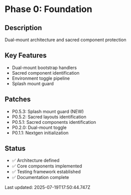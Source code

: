 # Phase 0: Foundation

## Description
Dual-mount architecture and sacred component protection

## Key Features
- Dual-mount bootstrap handlers
- Sacred component identification
- Environment toggle pipeline
- Splash mount guard

## Patches
- P0.5.3: Splash mount guard (NEW)
- P0.5.2: Sacred layouts identification
- P0.5.1: Sacred components identification
- P0.2.0: Dual-mount toggle
- P0.1.1: Nextgen initialization

## Status
- ✅ Architecture defined
- ✅ Core components implemented
- ✅ Testing framework established
- ✅ Documentation complete

Last updated: 2025-07-19T17:50:44.747Z
